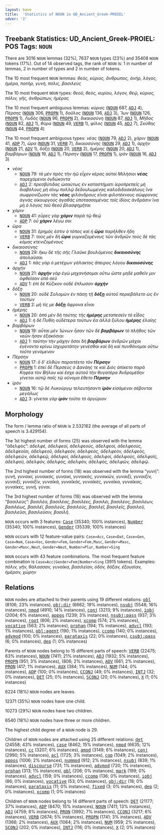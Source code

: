 ```yaml
---
layout: base
title:  'Statistics of NOUN in UD_Ancient_Greek-PROIEL'
udver: '2'
---
```


## Treebank Statistics: UD_Ancient_Greek-PROIEL: POS Tags: `NOUN`

There are 3016 `NOUN` lemmas (32%), 7637 `NOUN` types (23%) and 35408 `NOUN` tokens (17%).
Out of 14 observed tags, the rank of `NOUN` is: 1 in number of lemmas, 2 in number of types and 2 in number of tokens.

The 10 most frequent `NOUN` lemmas: <em>θεός, κύριος, ἄνθρωπος, ἀνήρ, λόγος, ἡμέρα, πατήρ, γυνή, πόλις, βασιλεύς</em>

The 10 most frequent `NOUN` types:  <em>θεοῦ, θεὸς, κυρίου, λόγον, θεῷ, κύριος, πόλιν, γῆς, ἀνθρώπων, ἡμέρας</em>

The 10 most frequent ambiguous lemmas: <em>κύριος</em> (<tt><a href="grc_proiel-pos-NOUN.html">NOUN</a></tt> 687, <tt><a href="grc_proiel-pos-ADJ.html">ADJ</a></tt> 4), <em>Πέρσης</em> (<tt><a href="grc_proiel-pos-NOUN.html">NOUN</a></tt> 306, <tt><a href="grc_proiel-pos-PROPN.html">PROPN</a></tt> 1), <em>δοῦλος</em> (<tt><a href="grc_proiel-pos-NOUN.html">NOUN</a></tt> 136, <tt><a href="grc_proiel-pos-ADJ.html">ADJ</a></tt> 3), <em>Ἴων</em> (<tt><a href="grc_proiel-pos-NOUN.html">NOUN</a></tt> 126, <tt><a href="grc_proiel-pos-PROPN.html">PROPN</a></tt> 1), <em>Λυδός</em> (<tt><a href="grc_proiel-pos-NOUN.html">NOUN</a></tt> 96, <tt><a href="grc_proiel-pos-PROPN.html">PROPN</a></tt> 2), <em>δικαιοσύνη</em> (<tt><a href="grc_proiel-pos-NOUN.html">NOUN</a></tt> 87, <tt><a href="grc_proiel-pos-ADJ.html">ADJ</a></tt> 1), <em>Μῆδος</em> (<tt><a href="grc_proiel-pos-NOUN.html">NOUN</a></tt> 82, <tt><a href="grc_proiel-pos-ADJ.html">ADJ</a></tt> 1), <em>θύρα</em> (<tt><a href="grc_proiel-pos-NOUN.html">NOUN</a></tt> 49, <tt><a href="grc_proiel-pos-VERB.html">VERB</a></tt> 1), <em>φίλος</em> (<tt><a href="grc_proiel-pos-NOUN.html">NOUN</a></tt> 45, <tt><a href="grc_proiel-pos-ADJ.html">ADJ</a></tt> 7), <em>Σκύθης</em> (<tt><a href="grc_proiel-pos-NOUN.html">NOUN</a></tt> 44, <tt><a href="grc_proiel-pos-PROPN.html">PROPN</a></tt> 4)

The 10 most frequent ambiguous types:  <em>νέας</em> (<tt><a href="grc_proiel-pos-NOUN.html">NOUN</a></tt> 79, <tt><a href="grc_proiel-pos-ADJ.html">ADJ</a></tt> 2), <em>χάριν</em> (<tt><a href="grc_proiel-pos-NOUN.html">NOUN</a></tt> 41, <tt><a href="grc_proiel-pos-ADP.html">ADP</a></tt> 7), <em>ὥρα</em> (<tt><a href="grc_proiel-pos-NOUN.html">NOUN</a></tt> 31, <tt><a href="grc_proiel-pos-VERB.html">VERB</a></tt> 7), <em>δικαιοσύνης</em> (<tt><a href="grc_proiel-pos-NOUN.html">NOUN</a></tt> 29, <tt><a href="grc_proiel-pos-ADJ.html">ADJ</a></tt> 1), <em>ἀρχήν</em> (<tt><a href="grc_proiel-pos-NOUN.html">NOUN</a></tt> 21, <tt><a href="grc_proiel-pos-ADV.html">ADV</a></tt> 1), <em>δόξῃ</em> (<tt><a href="grc_proiel-pos-NOUN.html">NOUN</a></tt> 20, <tt><a href="grc_proiel-pos-VERB.html">VERB</a></tt> 2), <em>ἡμέρης</em> (<tt><a href="grc_proiel-pos-NOUN.html">NOUN</a></tt> 20, <tt><a href="grc_proiel-pos-ADJ.html">ADJ</a></tt> 1), <em>βαρβάρων</em> (<tt><a href="grc_proiel-pos-NOUN.html">NOUN</a></tt> 19, <tt><a href="grc_proiel-pos-ADJ.html">ADJ</a></tt> 1), <em>Πέρσην</em> (<tt><a href="grc_proiel-pos-NOUN.html">NOUN</a></tt> 17, <tt><a href="grc_proiel-pos-PROPN.html">PROPN</a></tt> 1), <em>ἱρὸν</em> (<tt><a href="grc_proiel-pos-NOUN.html">NOUN</a></tt> 16, <tt><a href="grc_proiel-pos-ADJ.html">ADJ</a></tt> 3)


* <em>νέας</em>
  * <tt><a href="grc_proiel-pos-NOUN.html">NOUN</a></tt> 79: <em>τὸ μὲν πρὸς τὴν ἠῶ εἶχον κέρας αὐτοὶ Μιλήσιοι <b>νέας</b> παρεχόμενοι ὀγδώκοντα</em>
  * <tt><a href="grc_proiel-pos-ADJ.html">ADJ</a></tt> 2: <em>πρεσβύτιδας ὡσαύτως ἐν καταστήματι ἱεροπρεπεῖς μὴ διαβόλους μὴ οἴνῳ πολλῷ δεδουλωμένας καλοδιδασκάλους ἵνα σωφρονίζωσιν τὰς <b>νέας</b> φιλάνδρους εἶναι φιλοτέκνους σώφρονας ἁγνάς οἰκουργούς ἀγαθάς ὑποτασσομένας τοῖς ἰδίοις ἀνδράσιν ἵνα μὴ ὁ λόγος τοῦ θεοῦ βλασφημῆται</em>
* <em>χάριν</em>
  * <tt><a href="grc_proiel-pos-NOUN.html">NOUN</a></tt> 41: <em>εὗρες γὰρ <b>χάριν</b> παρὰ τῷ θεῷ</em>
  * <tt><a href="grc_proiel-pos-ADP.html">ADP</a></tt> 7: <em>οὗ <b>χάριν</b> λέγω σοι</em>
* <em>ὥρα</em>
  * <tt><a href="grc_proiel-pos-NOUN.html">NOUN</a></tt> 31: <em>ἔρημός ἐστιν ὁ τόπος καὶ ἡ <b>ὥρα</b> παρῆλθεν ἤδη</em>
  * <tt><a href="grc_proiel-pos-VERB.html">VERB</a></tt> 7: <em>τοὺς μὲν δὴ <b>ὥρα</b> γυμναζομένους τῶν ἀνδρῶν τοὺς δὲ τὰς κόμας κτενιζομένους</em>
* <em>δικαιοσύνης</em>
  * <tt><a href="grc_proiel-pos-NOUN.html">NOUN</a></tt> 29: <em>ἥκω δὲ τῆς σῆς Γλαῦκε βουλόμενος <b>δικαιοσύνης</b> ἀπολαῦσαι</em>
  * <tt><a href="grc_proiel-pos-ADJ.html">ADJ</a></tt> 1: <em>πᾶς γὰρ ὁ μετέχων γάλακτος ἄπειρος λόγου <b>δικαιοσύνης</b></em>
* <em>ἀρχήν</em>
  * <tt><a href="grc_proiel-pos-NOUN.html">NOUN</a></tt> 21: <em><b>ἀρχήν</b> γὰρ ἐγὼ μηχανήσομαι οὕτω ὥστε μηδέ μαθεῖν μιν ὀφθεῖσαν ὑπὸ σεῦ</em>
  * <tt><a href="grc_proiel-pos-ADV.html">ADV</a></tt> 1: <em>ἐπὶ δὲ Κύζικον οὐδὲ ἔπλωσαν <b>ἀρχήν</b></em>
* <em>δόξῃ</em>
  * <tt><a href="grc_proiel-pos-NOUN.html">NOUN</a></tt> 20: <em>οὐδὲ Σολομὼν ἐν πάσῃ τῇ <b>δόξῃ</b> αὐτοῦ περιεβάλετο ὡς ἓν τούτων</em>
  * <tt><a href="grc_proiel-pos-VERB.html">VERB</a></tt> 2: <em>μή τίς με <b>δόξῃ</b> ἄφρονα εἶναι</em>
* <em>ἡμέρης</em>
  * <tt><a href="grc_proiel-pos-NOUN.html">NOUN</a></tt> 20: <em>ἀπὸ μὲν δὴ ταύτης τῆς <b>ἡμέρης</b> μεταπεσεῖν τὸ εἶδος</em>
  * <tt><a href="grc_proiel-pos-ADJ.html">ADJ</a></tt> 1: <em>ἡ δὲ Πυθίη οὐδέτερα τούτων ἔα ἀλλὰ ξύλου <b>ἡμέρης</b> ἐλαίης</em>
* <em>βαρβάρων</em>
  * <tt><a href="grc_proiel-pos-NOUN.html">NOUN</a></tt> 19: <em>αὗται μὲν Ἰώνων ἦσαν τῶν δὲ <b>βαρβάρων</b> τὸ πλῆθος τῶν νεῶν ἦσαν ἑξακόσιαι</em>
  * <tt><a href="grc_proiel-pos-ADJ.html">ADJ</a></tt> 1: <em>ταύτην τὴν μάχην ὅσαι δὴ <b>βαρβάρων</b> ἀνδρῶν μάχαι ἐγένοντο κρίνω ἰσχυροτάτην γενέσθαι καὶ δὴ καὶ πυνθάνομαι οὕτω τοῦτο γενόμενον</em>
* <em>Πέρσην</em>
  * <tt><a href="grc_proiel-pos-NOUN.html">NOUN</a></tt> 17: <em>ὃ δ’ ἐλθὼν παραιτέετο τὸν <b>Πέρσην</b></em>
  * <tt><a href="grc_proiel-pos-PROPN.html">PROPN</a></tt> 1: <em>ἐπεὶ δὲ Περσεὺς ὁ Δανάης τε καὶ Διὸς ἀπίκετο παρὰ Κηφέα τὸν Βήλου καὶ ἔσχε αὐτοῦ τὴν θυγατέρα Ἀνδρομέδην γίνεται αὐτῷ παῖς τῷ οὔνομα ἔθετο <b>Πέρσην</b></em>
* <em>ἱρὸν</em>
  * <tt><a href="grc_proiel-pos-NOUN.html">NOUN</a></tt> 16: <em>τῷ δὲ Λυκούργῳ τελευτήσαντι <b>ἱρὸν</b> εἱσάμενοι σέβονται μεγάλως</em>
  * <tt><a href="grc_proiel-pos-ADJ.html">ADJ</a></tt> 3: <em>γίνεται γὰρ <b>ἱρὸν</b> τοῦτο τὸ ἀργύριον</em>

## Morphology

The form / lemma ratio of `NOUN` is 2.532162 (the average of all parts of speech is 3.429154).

The 1st highest number of forms (25) was observed with the lemma “ἀδελφός”: <em>ἀδελφέ, ἀδελφεοί, ἀδελφεούς, ἀδελφεοὶ, ἀδελφεοὺς, ἀδελφεοῖσι, ἀδελφεοῦ, ἀδελφεόν, ἀδελφεός, ἀδελφεὸν, ἀδελφεὸς, ἀδελφεῶν, ἀδελφεῷ, ἀδελφοί, ἀδελφούς, ἀδελφοὶ, ἀδελφοὺς, ἀδελφοῖς, ἀδελφοῦ, ἀδελφόν, ἀδελφός, ἀδελφὸν, ἀδελφὸς, ἀδελφῶν, ἀδελφῷ</em>.

The 2nd highest number of forms (18) was observed with the lemma “γυνή”: <em>γυνή, γυναικί, γυναικός, γυναικὶ, γυναικὸς, γυναικῶν, γυναιξί, γυναιξίν, γυναιξὶ, γυναιξὶν, γυναῖκά, γυναῖκάς, γυναῖκές, γυναῖκα, γυναῖκας, γυναῖκες, γυνὴ, γύναι</em>.

The 3rd highest number of forms (16) was observed with the lemma “βασιλεύς”: <em>βασιλέα, βασιλέας, βασιλέες, βασιλέι, βασιλέος, βασιλέων, βασιλέως, βασιλέϊ, βασιλεύς, βασιλεὺς, βασιλεῖ, βασιλεῖς, βασιλεῦ, βασιλεῦσι, βασιλεῦσιν, βασιλῆ</em>.

`NOUN` occurs with 3 features: <tt><a href="grc_proiel-feat-Case.html">Case</a></tt> (35340; 100% instances), <tt><a href="grc_proiel-feat-Number.html">Number</a></tt> (35340; 100% instances), <tt><a href="grc_proiel-feat-Gender.html">Gender</a></tt> (35339; 100% instances)

`NOUN` occurs with 12 feature-value pairs: `Case=Acc`, `Case=Dat`, `Case=Gen`, `Case=Nom`, `Case=Voc`, `Gender=Fem`, `Gender=Fem,Masc`, `Gender=Masc`, `Gender=Masc,Neut`, `Gender=Neut`, `Number=Plur`, `Number=Sing`

`NOUN` occurs with 43 feature combinations.
The most frequent feature combination is `Case=Acc|Gender=Fem|Number=Sing` (3915 tokens).
Examples: <em>πόλιν, γῆν, θάλασσαν, γυναῖκα, βασιλείαν, ὁδὸν, δόξαν, ἐξουσίαν, ἡμέραν, χώρην</em>


## Relations

`NOUN` nodes are attached to their parents using 19 different relations: <tt><a href="grc_proiel-dep-obl.html">obl</a></tt> (8106; 23% instances), <tt><a href="grc_proiel-dep-obj-dir.html">obj:dir</a></tt> (6662; 19% instances), <tt><a href="grc_proiel-dep-nsubj.html">nsubj</a></tt> (5548; 16% instances), <tt><a href="grc_proiel-dep-nmod.html">nmod</a></tt> (4910; 14% instances), <tt><a href="grc_proiel-dep-conj.html">conj</a></tt> (3213; 9% instances), <tt><a href="grc_proiel-dep-iobj.html">iobj</a></tt> (2004; 6% instances), <tt><a href="grc_proiel-dep-appos.html">appos</a></tt> (1239; 3% instances), <tt><a href="grc_proiel-dep-nsubj-pass.html">nsubj:pass</a></tt> (937; 3% instances), <tt><a href="grc_proiel-dep-root.html">root</a></tt> (806; 2% instances), <tt><a href="grc_proiel-dep-xcomp.html">xcomp</a></tt> (574; 2% instances), <tt><a href="grc_proiel-dep-vocative.html">vocative</a></tt> (563; 2% instances), <tt><a href="grc_proiel-dep-orphan.html">orphan</a></tt> (194; 1% instances), <tt><a href="grc_proiel-dep-advcl.html">advcl</a></tt> (193; 1% instances), <tt><a href="grc_proiel-dep-obl-agent.html">obl:agent</a></tt> (190; 1% instances), <tt><a href="grc_proiel-dep-ccomp.html">ccomp</a></tt> (140; 0% instances), <tt><a href="grc_proiel-dep-advmod.html">advmod</a></tt> (100; 0% instances), <tt><a href="grc_proiel-dep-parataxis.html">parataxis</a></tt> (22; 0% instances), <tt><a href="grc_proiel-dep-csubj-pass.html">csubj:pass</a></tt> (6; 0% instances), <tt><a href="grc_proiel-dep-dep.html">dep</a></tt> (1; 0% instances)

Parents of `NOUN` nodes belong to 15 different parts of speech: <tt><a href="grc_proiel-pos-VERB.html">VERB</a></tt> (22475; 63% instances), <tt><a href="grc_proiel-pos-NOUN.html">NOUN</a></tt> (7411; 21% instances), <tt><a href="grc_proiel-pos-ADJ.html">ADJ</a></tt> (1932; 5% instances), <tt><a href="grc_proiel-pos-PROPN.html">PROPN</a></tt> (951; 3% instances),  (806; 2% instances), <tt><a href="grc_proiel-pos-ADV.html">ADV</a></tt> (661; 2% instances), <tt><a href="grc_proiel-pos-PRON.html">PRON</a></tt> (417; 1% instances), <tt><a href="grc_proiel-pos-AUX.html">AUX</a></tt> (384; 1% instances), <tt><a href="grc_proiel-pos-NUM.html">NUM</a></tt> (144; 0% instances), <tt><a href="grc_proiel-pos-ADP.html">ADP</a></tt> (100; 0% instances), <tt><a href="grc_proiel-pos-CCONJ.html">CCONJ</a></tt> (49; 0% instances), <tt><a href="grc_proiel-pos-INTJ.html">INTJ</a></tt> (32; 0% instances), <tt><a href="grc_proiel-pos-DET.html">DET</a></tt> (25; 0% instances), <tt><a href="grc_proiel-pos-SCONJ.html">SCONJ</a></tt> (20; 0% instances), <tt><a href="grc_proiel-pos-X.html">X</a></tt> (1; 0% instances)

6224 (18%) `NOUN` nodes are leaves.

12371 (35%) `NOUN` nodes have one child.

10273 (29%) `NOUN` nodes have two children.

6540 (18%) `NOUN` nodes have three or more children.

The highest child degree of a `NOUN` node is 29.

Children of `NOUN` nodes are attached using 25 different relations: <tt><a href="grc_proiel-dep-det.html">det</a></tt> (24558; 43% instances), <tt><a href="grc_proiel-dep-case.html">case</a></tt> (8462; 15% instances), <tt><a href="grc_proiel-dep-nmod.html">nmod</a></tt> (6635; 12% instances), <tt><a href="grc_proiel-dep-cc.html">cc</a></tt> (3207; 6% instances), <tt><a href="grc_proiel-dep-amod.html">amod</a></tt> (3149; 6% instances), <tt><a href="grc_proiel-dep-conj.html">conj</a></tt> (2990; 5% instances), <tt><a href="grc_proiel-dep-acl.html">acl</a></tt> (1725; 3% instances), <tt><a href="grc_proiel-dep-cop.html">cop</a></tt> (1049; 2% instances), <tt><a href="grc_proiel-dep-appos.html">appos</a></tt> (1006; 2% instances), <tt><a href="grc_proiel-dep-nummod.html">nummod</a></tt> (912; 2% instances), <tt><a href="grc_proiel-dep-nsubj.html">nsubj</a></tt> (839; 1% instances), <tt><a href="grc_proiel-dep-discourse.html">discourse</a></tt> (731; 1% instances), <tt><a href="grc_proiel-dep-advmod.html">advmod</a></tt> (720; 1% instances), <tt><a href="grc_proiel-dep-orphan.html">orphan</a></tt> (313; 1% instances), <tt><a href="grc_proiel-dep-obl.html">obl</a></tt> (206; 0% instances), <tt><a href="grc_proiel-dep-mark.html">mark</a></tt> (199; 0% instances), <tt><a href="grc_proiel-dep-advcl.html">advcl</a></tt> (159; 0% instances), <tt><a href="grc_proiel-dep-ccomp.html">ccomp</a></tt> (136; 0% instances), <tt><a href="grc_proiel-dep-iobj.html">iobj</a></tt> (86; 0% instances), <tt><a href="grc_proiel-dep-vocative.html">vocative</a></tt> (53; 0% instances), <tt><a href="grc_proiel-dep-obj-dir.html">obj:dir</a></tt> (18; 0% instances), <tt><a href="grc_proiel-dep-parataxis.html">parataxis</a></tt> (11; 0% instances), <tt><a href="grc_proiel-dep-fixed.html">fixed</a></tt> (3; 0% instances), <tt><a href="grc_proiel-dep-dep.html">dep</a></tt> (2; 0% instances), <tt><a href="grc_proiel-dep-xcomp.html">xcomp</a></tt> (1; 0% instances)

Children of `NOUN` nodes belong to 14 different parts of speech: <tt><a href="grc_proiel-pos-DET.html">DET</a></tt> (21177; 37% instances), <tt><a href="grc_proiel-pos-ADP.html">ADP</a></tt> (8470; 15% instances), <tt><a href="grc_proiel-pos-NOUN.html">NOUN</a></tt> (7411; 13% instances), <tt><a href="grc_proiel-pos-ADJ.html">ADJ</a></tt> (4759; 8% instances), <tt><a href="grc_proiel-pos-PRON.html">PRON</a></tt> (3992; 7% instances), <tt><a href="grc_proiel-pos-CCONJ.html">CCONJ</a></tt> (3217; 6% instances), <tt><a href="grc_proiel-pos-VERB.html">VERB</a></tt> (2674; 5% instances), <tt><a href="grc_proiel-pos-PROPN.html">PROPN</a></tt> (1741; 3% instances), <tt><a href="grc_proiel-pos-ADV.html">ADV</a></tt> (1366; 2% instances), <tt><a href="grc_proiel-pos-AUX.html">AUX</a></tt> (1084; 2% instances), <tt><a href="grc_proiel-pos-NUM.html">NUM</a></tt> (959; 2% instances), <tt><a href="grc_proiel-pos-SCONJ.html">SCONJ</a></tt> (202; 0% instances), <tt><a href="grc_proiel-pos-INTJ.html">INTJ</a></tt> (116; 0% instances), <tt><a href="grc_proiel-pos-X.html">X</a></tt> (2; 0% instances)

